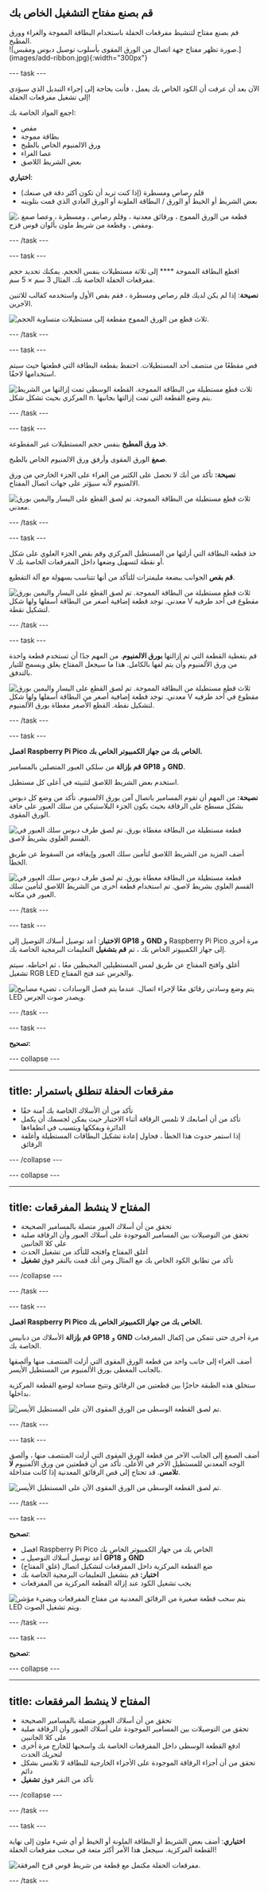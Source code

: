## قم بصنع مفتاح التشغيل الخاص بك

<div style="display: flex; flex-wrap: wrap">
<div style="flex-basis: 200px; flex-grow: 1; margin-right: 15px;">
قم بصنع مفتاح لتنشيط مفرقعات الحفلة باستخدام البطاقة المموجة والغراء وورق المطبخ.
</div>
<div>
![صورة تظهر مفتاح جهة اتصال من الورق المقوى بأسلوب توصيل دبوس ومقبس.](images/add-ribbon.jpg){:width="300px"}
</div>
</div>

--- task ---

الآن بعد أن عرفت أن الكود الخاص بك يعمل ، فأنت بحاجة إلى إجراء التبديل الذي سيؤدي إلى تشغيل مفرقعات الحفلة!

اجمع المواد الخاصة بك:

- مقص
- بطاقة مموجة
- ورق الالمنيوم الخاص بالطبخ
- عصا الغراء
- بعض الشريط اللاصق

**اختياري**:

- قلم رصاص ومسطرة (إذا كنت تريد أن تكون أكثر دقة في صنعك)
- بعض الشريط أو الخيط أو الورق / البطاقة الملونة أو الورق العادي الذي قمت بتلوينه

![قطعة من الورق المموج ، ورقائق معدنية ، وقلم رصاص ، ومسطرة ، وعصا صمغ ، ومقص ، وقطعة من شريط ملون بألوان قوس قزح.](images/switch-gather-materials.jpg)

--- /task ---

--- task ---

اقطع البطاقة المموجة **** إلى ثلاثة مستطيلات بنفس الحجم. يمكنك تحديد حجم مفرقعات الحفلة الخاصة بك. المثال 3 سم × 5 سم.

**نصيحة**: إذا لم يكن لديك قلم رصاص ومسطرة ، فقم بقص الأول واستخدمه كقالب للاثنين الآخرين.

![ثلاث قطع من الورق المموج مقطعة إلى مستطيلات متساوية الحجم.](images/three-rectangles.jpg)

--- /task ---

--- task ---

قص مقطعًا من منتصف أحد المستطيلات. احتفظ بقطعة البطاقة التي قطعتها حيث سيتم استخدامها لاحقًا.

![ثلاث قطع مستطيلة من البطاقة المموجة. القطعة الوسطى تمت إزالتها من الشريط المركزي بحيث تشكل شكل n. يتم وضع القطعة التي تمت إزالتها بجانبها.](images/centre-cut.jpg)

--- /task ---

--- task ---

**خذ ورق المطبخ** بنفس حجم المستطيلات غير المقطوعة.

**صمغ** الورق المقوى وأرفق ورق الالمنيوم الخاص بالطبخ.

**نصيحة:** تأكد من أنك لا تحصل على الكثير من الغراء على الجزء الخارجي من ورق الالمنيوم لأنه سيؤثر على جهات اتصال المفتاح.

![ثلاث قطع مستطيلة من البطاقة المموجة. تم لصق القطع على اليسار واليمين بورق معدني.](images/add-foil.jpg)

--- /task ---

--- task ---

خذ قطعة البطاقة التي أزلتها من المستطيل المركزي وقم بقص الجزء العلوي على شكل V أو نقطة لتسهيل وضعها داخل المفرقعات الخاصة بك.

**قم بقص** الجوانب ببضعة مليمترات للتأكد من أنها تتناسب بسهولة مع آلة التقطيع.

![ثلاث قطع مستطيلة من البطاقة المموجة. تم لصق القطع على اليسار واليمين بورق معدني. توجد قطعة إضافية أصغر من البطاقة أسفلها ولها شكل V مقطوع في أحد طرفيه لتشكيل نقطة.](images/trim-piece.jpg)

--- /task ---

--- task ---

قم بتغطية القطعة التي تم إزالتها **بورق الالمنيوم**. من المهم جدًا أن تستخدم قطعة واحدة من ورق الألمنيوم وأن يتم لفها بالكامل. هذا ما سيجعل المفتاح يغلق ويسمح للتيار بالتدفق.

![ثلاث قطع مستطيلة من البطاقة المموجة. تم لصق القطع على اليسار واليمين بورق معدني. توجد قطعة إضافية أصغر من البطاقة أسفلها ولها شكل V مقطوع في أحد طرفيه لتشكيل نقطة. القطع الأصغر مغطاة بورق الألمنيوم.](images/foil-cover.gif)

--- /task ---

--- task ---

**افصل Raspberry Pi Pico الخاص بك من جهاز الكمبيوتر الخاص بك.**

**قم بإزالة** من سلكي العبور المتصلين بالمسامير **GP18** و **GND**.

استخدم بعض الشريط اللاصق لتثبيته في أعلى كل مستطيل.

**نصيحة:** من المهم أن تقوم المسامير باتصال آمن بورق الالمنيوم. تأكد من وضع كل دبوس بشكل مسطح على الرقاقة بحيث يكون الجزء البلاستيكي من سلك العبور على حافة الورق المقوى.

![قطعة مستطيلة من البطاقة مغطاة بورق. تم لصق طرف دبوس سلك العبور في القسم العلوي بشريط لاصق.](images/pin-sticky-tape-1.jpg)

أضف المزيد من الشريط اللاصق لتأمين سلك العبور وإيقافه من السقوط عن طريق الخطأ.

![قطعة مستطيلة من البطاقة مغطاة بورق. تم لصق طرف دبوس سلك العبور في القسم العلوي بشريط لاصق. تم استخدام قطعة أخرى من الشريط اللاصق لتأمين سلك العبور في مكانه.](images/pin-sticky-tape-2.jpg)

--- /task ---

--- task ---

**الاختبار**: أعد توصيل أسلاك التوصيل إلى **GP18** و **GND** و Raspberry Pi Pico مرة أخرى إلى جهاز الكمبيوتر الخاص بك ، ثم **قم بتشغيل** التعليمات البرمجية الخاصة بك.

أغلق وافتح المفتاح عن طريق لمس المستطيلين المحبطين معًا ، ثم احباطه. سيتم تشغيل RGB LED والجرس عند فتح المفتاح.

![يتم وضع وسادتي رقائق معًا لإجراء اتصال. عندما يتم فصل الوسادات ، تضيء مصابيح LED ويصدر صوت الجرس.](images/foil-pad-test.gif)

--- /task ---

--- task ---

**تصحيح:**

--- collapse ---

---
title: مفرقعات الحفلة تنطلق باستمرار
---

+ تأكد من أن الأسلاك الخاصة بك آمنة حقًا
+ تأكد من أن أصابعك لا تلمس الرقاقة أثناء الاختبار حيث يمكن لجسمك أن يكمل الدائرة ويفككها ويتسبب في انطفاءها
+ إذا استمر حدوث هذا الخطأ ، فحاول إعادة تشكيل البطاقات المستطيلة وأغلفة الرقائق

--- /collapse ---

--- collapse ---

---
title: المفتاح لا ينشط المفرقعات
---

+ تحقق من أن أسلاك العبور متصلة بالمسامير الصحيحة
+ تحقق من التوصيلات بين المسامير الموجودة على أسلاك العبور وأن الرقاقة صلبة على كلا الجانبين
+ أغلق المفتاح وافتحه للتأكد من تشغيل الحدث
+ تأكد من تطابق الكود الخاص بك مع المثال ومن أنك قمت بالنقر فوق **تشغيل**

--- /collapse ---

--- /task ---

--- task ---

**افصل Raspberry Pi Pico الخاص بك من جهاز الكمبيوتر الخاص بك.**

**قم بإزالة** الأسلاك من دبابيس **GP18** و **GND** مرة أخرى حتى تتمكن من إكمال المفرقعات الخاصة بك.

أضف الغراء إلى جانب واحد من قطعة الورق المقوى التي أزلت المنتصف منها وألصقها بالجانب المغطى بورق الألمنيوم من المستطيل الأيسر.

ستخلق هذه الطبقة حاجزًا بين قطعتين من الرقائق وتتيح مساحة لوضع القطعة المركزية بداخلها.

![تم لصق القطعة الوسطى من الورق المقوى الآن على المستطيل الأيسر.](images/glue-left.jpg)

--- /task ---

--- task ---

أضف الصمغ إلى الجانب الآخر من قطعة الورق المقوى التي أزلت المنتصف منها ، وألصق الوجه المعدني للمستطيل الآخر في الأعلى. تأكد من أن قطعتين من ورق الألمنيوم **لا تلامس**. قد تحتاج إلى قص الرقائق المعدنية إذا كانت متداخلة.

![تم لصق القطعة الوسطى من الورق المقوى الآن على المستطيل الأيسر.](images/glue-right.jpg)

--- /task ---

--- task ---

**تصحيح**:

- افصل Raspberry Pi Pico الخاص بك من جهاز الكمبيوتر الخاص بك
- أعد توصيل أسلاك التوصيل بـ **GP18** و **GND**
- ضع القطعة المركزية داخل المفرقعات لتشكيل اتصال (غلق المفتاح)
- **اختبار:** قم بتشغيل التعليمات البرمجية الخاصة بك
- يجب تشغيل الكود عند إزالة القطعة المركزية من المفرقعات

![يتم سحب قطعة صغيرة من الرقائق المعدنية من مفتاح المفرقعات ويضيء مؤشر LED ويتم تشغيل الصوت.](images/full-popper-test.gif)

--- /task ---

--- task ---

**تصحيح**:

--- collapse ---

---
title: المفتاح لا ينشط المرفقعات
---

+ تحقق من أن أسلاك العبور متصلة بالمسامير الصحيحة
+ تحقق من التوصيلات بين المسامير الموجودة على أسلاك العبور وأن الرقاقة صلبة على كلا الجانبين
+ ادفع القطعة الوسطى داخل المفرقعات الخاصة بك واسحبها للخارج مرة أخرى لتحريك الحدث
+ تحقق من أن أجزاء الرقاقة الموجودة على الأجزاء الخارجية للبطاقة لا تلامس بشكل دائم
+ تأكد من النقر فوق **تشغيل**

--- /collapse ---

--- /task ---

--- task ---

**اختياري**: أضف بعض الشريط أو البطاقة الملونة أو الخيط أو أي شيء ملون إلى نهاية القطعة المركزية. سيجعل هذا الأمر أكثر متعة في سحب مفرقعات الحفلة!

![مفرقعات الحفلة مكتمل مع قطعة من شريط قوس قزح المرفقة.](images/add-ribbon.jpg)

--- /task ---
